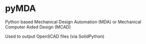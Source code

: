 # pyMDA

Python based Mechanical Design Automation (MDA) or Mechanical Computer Aided Design (MCAD)

Used to output OpenSCAD files (via SolidPython)

